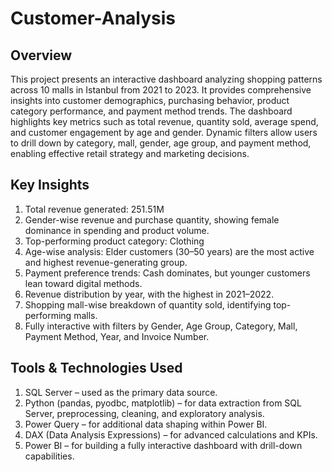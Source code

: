 # Customer-Analysis
## Overview
This project presents an interactive dashboard analyzing shopping patterns across 10 malls in Istanbul from 2021 to 2023. It provides comprehensive insights into customer demographics, purchasing behavior, product category performance, and payment method trends. The dashboard highlights key metrics such as total revenue, quantity sold, average spend, and customer engagement by age and gender. Dynamic filters allow users to drill down by category, mall, gender, age group, and payment method, enabling effective retail strategy and marketing decisions.

## Key Insights
1. Total revenue generated: 251.51M
2. Gender-wise revenue and purchase quantity, showing female dominance in spending and product volume.
3. Top-performing product category: Clothing
4. Age-wise analysis: Elder customers (30–50 years) are the most active and highest revenue-generating group.
5. Payment preference trends: Cash dominates, but younger customers lean toward digital methods.
6. Revenue distribution by year, with the highest in 2021–2022.
7. Shopping mall-wise breakdown of quantity sold, identifying top-performing malls.
8. Fully interactive with filters by Gender, Age Group, Category, Mall, Payment Method, Year, and Invoice Number.

## Tools & Technologies Used
1. SQL Server – used as the primary data source.
2.  Python (pandas, pyodbc, matplotlib) – for data extraction from SQL Server, preprocessing, cleaning, and exploratory analysis.
3. Power Query – for additional data shaping within Power BI.
4. DAX (Data Analysis Expressions) – for advanced calculations and KPIs.
5. Power BI – for building a fully interactive dashboard with drill-down capabilities.

